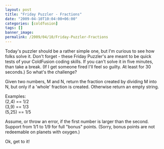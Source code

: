 ```yaml
---
layout: post
title: "Friday Puzzler - Fractions"
date: "2009-04-10T10:04:00+06:00"
categories: [coldfusion]
tags: []
banner_image: 
permalink: /2009/04/10/Friday-Puzzler-Fractions
---
```


Today's puzzler should be a rather simple one, but I'm curious to see how folks solve it. Don't forget - these Friday Puzzler's are meant to be quick tests of your ColdFusion coding skills. If you can't solve it in five minutes, than take a break. (If I get someone fired I'll feel so guilty. At least for 30 seconds.) So what's the challenge?

Given two numbers, M and N, return the fraction created by dividing M into N, but only if a 'whole' fraction is created. Otherwise return an empty string.

Examples:<br/>
(2,4) == 1/2<br/>
(3,9) == 1/3<br/>
(5,25) == 1/5

Assume, or throw an error, if the first number is larger than the second. Support from 1/1 to 1/9 for full "bonus" points. (Sorry, bonus points are not redeemable on planets with oxygen.)

Ok, get to it!